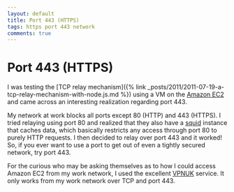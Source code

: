 ```yaml
---
layout: default
title: Port 443 (HTTPS)
tags: https port 443 network
comments: true
---
```

# Port 443 (HTTPS)

I was testing the [TCP relay mechanism]({% link _posts/2011/2011-07-19-a-tcp-relay-mechanism-with-node.js.md %}) using a VM on the [Amazon EC2](http://www.embracingthecloud.com/2010/12/05/InstallingNodejsOnAmazonEC2.aspx) and came across an interesting realization regarding port 443.

My network at work blocks all ports except 80 (HTTP) and 443 (HTTPS). I tried relaying using port 80 and realized that they also have a [squid](http://www.squid-cache.org/) instance that caches data, which basically restricts any access through port 80 to purely HTTP requests. I then decided to relay over port 443 and it worked! So, if you ever want to use a port to get out of even a tightly secured network, try port 443.

For the curious who may be asking themselves as to how I could access Amazon EC2 from my work network, I used the excellent [VPNUK](http://vpnuk.net/) service. It only works from my work network over TCP and port 443.
